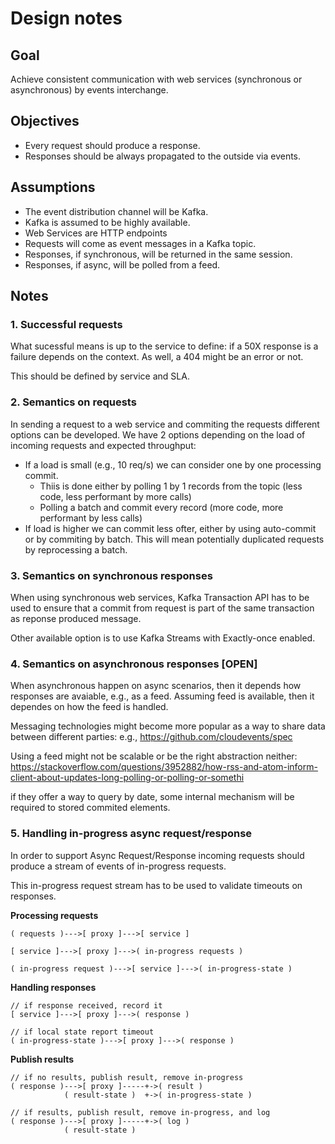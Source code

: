 # Design notes

## Goal

Achieve consistent communication with web services (synchronous or
asynchronous) by events interchange.

## Objectives

- Every request should produce a response.
- Responses should be always propagated to the outside via events.

## Assumptions

- The event distribution channel will be Kafka.
- Kafka is assumed to be highly available.
- Web Services are HTTP endpoints
- Requests will come as event messages in a Kafka topic.
- Responses, if synchronous, will be returned in the same session.
- Responses, if async, will be polled from a feed.

## Notes

### 1. Successful requests

What sucessful means is up to the service to define: if a 50X response is
a failure depends on the context. As well, a 404 might be an error or not.

This should be defined by service and SLA.

### 2. Semantics on requests

In sending a request to a web service and commiting the requests different
options can be developed.
We have 2 options depending on the load of incoming requests and expected
throughput:

- If a load is small (e.g., 10 req/s) we can consider one by one processing
    commit.
    - Thiis is done either by polling 1 by 1 records from the topic (less code,
        less performant by more calls)
    - Polling a batch and commit every record (more code, more performant by
        less calls)
- If load is higher we can commit less ofter, either by using auto-commit or by
    commiting by batch. This will mean potentially duplicated requests by
    reprocessing a batch.

### 3. Semantics on synchronous responses

When using synchronous web services, Kafka Transaction API has to be used to
ensure that a commit from request is part of the same transaction as reponse
produced message.

Other available option is to use Kafka Streams with Exactly-once enabled.

### 4. Semantics on asynchronous responses [OPEN]

When asynchronous happen on async scenarios, then it depends how responses are
avaiable, e.g., as a feed. Assuming feed is available, then it dependes on how
the feed is handled.

Messaging technologies might become more popular as a way to share data between
different parties: e.g., https://github.com/cloudevents/spec

Using a feed might not be scalable or be the right abstraction neither:
https://stackoverflow.com/questions/3952882/how-rss-and-atom-inform-client-about-updates-long-polling-or-polling-or-somethi

if they offer a way to query by date, some internal mechanism will be required
to stored commited elements.

### 5. Handling in-progress async request/response

In order to support Async Request/Response incoming requests should produce a stream of events of 
in-progress requests.

This in-progress request stream has to be used to validate timeouts on responses.

**Processing requests**
```
( requests )--->[ proxy ]--->[ service ]

[ service ]--->[ proxy ]--->( in-progress requests )

( in-progress request )--->[ service ]--->( in-progress-state )
```

**Handling responses**
```
// if response received, record it
[ service ]--->[ proxy ]--->( response )

// if local state report timeout
( in-progress-state )--->[ proxy ]--->( response )
```

**Publish results**
```
// if no results, publish result, remove in-progress
( response )--->[ proxy ]-----+->( result )
            ( result-state )  +->( in-progress-state )

// if results, publish result, remove in-progress, and log
( response )--->[ proxy ]-----+->( log )
            ( result-state )
```
